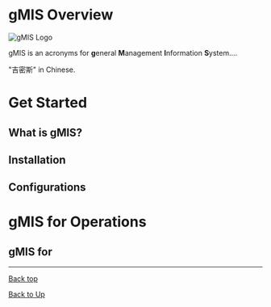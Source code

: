 
# gMIS Overview
![gMIS Logo](https://ufqi.com/dev/gmis/gmis-logo-201606.png)

gMIS is an acronyms for **g**eneral **M**anagement **I**nformation **S**ystem....

"吉密斯" in Chinese.

# Get Started
## What is gMIS?
## Installation
## Configurations
# gMIS for Operations
## gMIS for  
---
[Back top](index)

[Back to Up](../index)


<!--stackedit_data:
eyJoaXN0b3J5IjpbMTg4MzgwOTQ2NywtODEzNzc3MDEzLDUzNj
AyMzUwLC0yMDI5NTUyMDQ4LC00NTIzNTg1MTQsLTE2MDEyODg0
NDNdfQ==
-->